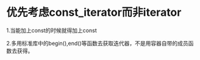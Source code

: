 # 优先考虑const_iterator而非iterator

1.当能加上const的时候就得加上const

2.多用标准库中的begin(),end()等函数去获取迭代器，不是用容器自带的成员函数去获得。